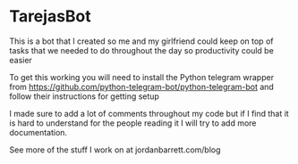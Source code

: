# TarejasBot
This is a bot that I created so me and my girlfriend could keep on top of tasks that we needed to do throughout the day so productivity could be easier

To get this working you will need to install the Python telegram wrapper from https://github.com/python-telegram-bot/python-telegram-bot and follow their instructions for getting setup

I made sure to add a lot of comments throughout my code but if I find that it is hard to understand for the people reading it I will try to add more documentation.

See more of the stuff I work on at jordanbarrett.com/blog
